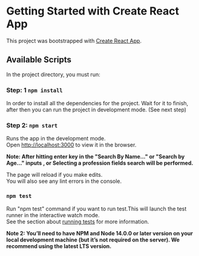 # Getting Started with Create React App

This project was bootstrapped with [Create React App](https://github.com/facebook/create-react-app).

## Available Scripts

In the project directory, you must run:

### Step: 1 `npm install`
In order to install all the dependencies for the project. Wait for it to finish, after then you can run the project in development mode. (See next step)

### Step 2: `npm start`

Runs the app in the development mode.\
Open [http://localhost:3000](http://localhost:3000) to view it in the browser.

**Note: After hitting enter key in the "Search By Name..." or "Search by Age..." inputs , or Selecting a profession fields search will be performed.**

The page will reload if you make edits.\
You will also see any lint errors in the console.

### `npm test`
Run "npm test" command if you want to run test.This will launch the test runner in the interactive watch mode.\
See the section about [running tests](https://facebook.github.io/create-react-app/docs/running-tests) for more information.


**Note 2: You’ll need to have NPM and Node 14.0.0 or later version on your local development machine (but it’s not required on the server). We recommend using the latest LTS version.**
